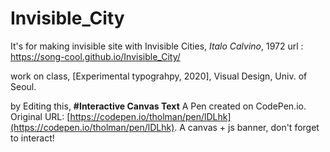 # Invisible_City
It's for making invisible site with Invisible Cities, _Italo Calvino_, 1972
url : https://song-cool.github.io/Invisible_City/


work on class, [Experimental typograhpy, 2020], Visual Design, Univ. of Seoul.

by Editing this,
**#Interactive Canvas Text**
A Pen created on CodePen.io. Original URL: [https://codepen.io/tholman/pen/lDLhk](https://codepen.io/tholman/pen/lDLhk).
A canvas + js banner, don't forget to interact!
